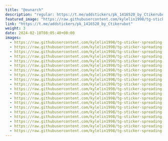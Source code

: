 ```yaml
---
title: "@eunarch"
description: "regular: https://t.me/addstickers/pk_1416520_by_Ctikerubot"
featured_image: "https://raw.githubusercontent.com/kylelin1998/tg-sticker-spreading-worldwide-images/main/img/b7968842-f0fc-40a2-998b-eea43e4ade20.jpg"
link: "https://t.me/addstickers/pk_1416520_by_Ctikerubot"
weight: 3
date: 2024-02-18T08:05:40+08:00
images:
  - https://raw.githubusercontent.com/kylelin1998/tg-sticker-spreading-worldwide-images/main/img/b7968842-f0fc-40a2-998b-eea43e4ade20.jpg
  - https://raw.githubusercontent.com/kylelin1998/tg-sticker-spreading-worldwide-images/main/img/7a259af9-7b26-47f9-8757-e75fc0f659bb.jpg
  - https://raw.githubusercontent.com/kylelin1998/tg-sticker-spreading-worldwide-images/main/img/22c74f88-a8e2-4d21-92cd-d414eab5d884.jpg
  - https://raw.githubusercontent.com/kylelin1998/tg-sticker-spreading-worldwide-images/main/img/fa3d1eb3-edf0-4acd-b799-b3a348b317ad.jpg
  - https://raw.githubusercontent.com/kylelin1998/tg-sticker-spreading-worldwide-images/main/img/09b325e4-2b9a-44f2-9b49-4c78951b0c17.jpg
  - https://raw.githubusercontent.com/kylelin1998/tg-sticker-spreading-worldwide-images/main/img/ae0138fa-b73f-4365-b49a-6a00432781b1.jpg
  - https://raw.githubusercontent.com/kylelin1998/tg-sticker-spreading-worldwide-images/main/img/e0686776-496a-42d7-abb8-dce823e2bd19.jpg
  - https://raw.githubusercontent.com/kylelin1998/tg-sticker-spreading-worldwide-images/main/img/485b6e87-506b-4137-84e6-293d2ec3f429.jpg
  - https://raw.githubusercontent.com/kylelin1998/tg-sticker-spreading-worldwide-images/main/img/b3c00cdb-9b97-4321-af95-68d8be90668d.jpg
  - https://raw.githubusercontent.com/kylelin1998/tg-sticker-spreading-worldwide-images/main/img/dca16046-02e4-4013-b02c-5ced91fa89fd.jpg
  - https://raw.githubusercontent.com/kylelin1998/tg-sticker-spreading-worldwide-images/main/img/fb6d39e1-ab20-487d-927c-76d66b80ab24.jpg
  - https://raw.githubusercontent.com/kylelin1998/tg-sticker-spreading-worldwide-images/main/img/d3b825a6-3034-42bf-a1bb-bb8c5b865382.jpg
  - https://raw.githubusercontent.com/kylelin1998/tg-sticker-spreading-worldwide-images/main/img/085b6f6f-198b-405d-82ab-1017f8612be2.jpg
  - https://raw.githubusercontent.com/kylelin1998/tg-sticker-spreading-worldwide-images/main/img/7f79a399-7afe-494b-9d4c-c831b03331aa.jpg
  - https://raw.githubusercontent.com/kylelin1998/tg-sticker-spreading-worldwide-images/main/img/6d05e23c-7d21-4563-89ec-c8dc19bf2391.jpg
  - https://raw.githubusercontent.com/kylelin1998/tg-sticker-spreading-worldwide-images/main/img/1298bcaa-ed7f-4643-9168-952ed4a34ef8.jpg
  - https://raw.githubusercontent.com/kylelin1998/tg-sticker-spreading-worldwide-images/main/img/d0cdfb08-62d4-461d-b0d5-737b7375f631.jpg
  - https://raw.githubusercontent.com/kylelin1998/tg-sticker-spreading-worldwide-images/main/img/050a2d95-ad6a-4fcc-8941-cfafea2eb1ac.jpg
  - https://raw.githubusercontent.com/kylelin1998/tg-sticker-spreading-worldwide-images/main/img/c2bff3e7-06bd-4df9-9f76-875d28731028.jpg
  - https://raw.githubusercontent.com/kylelin1998/tg-sticker-spreading-worldwide-images/main/img/d4b2bd76-886e-46a1-b385-7cbe5ba7c72b.jpg
---
```

